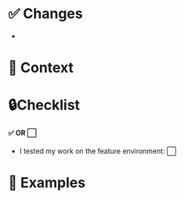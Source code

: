 # ✅ Changes

<!-- Use prefixes: **chore**, **docs**, **feat**, **fix**, **refactor**, **style** or **test** -->

-

# 🌄 Context

<!-- Provide more context around why this pull requests was created -->

# 🔒Checklist

#### ✅ OR ⬜

- I tested my work on the feature environment: ⬜

# 💅 Examples

<!-- Give examples or screenshots detailing the new behaviors of the application -->
